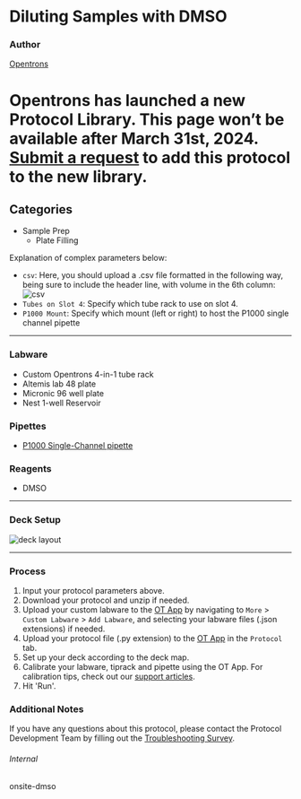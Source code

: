 # Diluting Samples with DMSO

### Author
[Opentrons](https://opentrons.com/)


# Opentrons has launched a new Protocol Library. This page won’t be available after March 31st, 2024. [Submit a request](https://docs.google.com/forms/d/e/1FAIpQLSdYYp9QCKow4nn0KlCVsMS3HX0eJ0N9O7-erajKvcpT0lWbSg/viewform) to add this protocol to the new library.

## Categories
* Sample Prep
	* Plate Filling

Explanation of complex parameters below:
* `csv`: Here, you should upload a .csv file formatted in the following way, being sure to include the header line, with volume in the 6th column:
![csv](https://opentrons-protocol-library-website.s3.amazonaws.com/custom-README-images/onsite-dmso/Screen+Shot+2022-06-27+at+4.46.37+PM.png)
* `Tubes on Slot 4`: Specify which tube rack to use on slot 4. 
* `P1000 Mount`: Specify which mount (left or right) to host the P1000 single channel pipette

---


### Labware
* Custom Opentrons 4-in-1 tube rack
* Altemis lab 48 plate
* Micronic 96 well plate
* Nest 1-well Reservoir

### Pipettes
* [P1000 Single-Channel pipette]()

### Reagents
* DMSO

---

### Deck Setup
![deck layout](https://opentrons-protocol-library-website.s3.amazonaws.com/custom-README-images/onsite-dmso/Screen+Shot+2022-06-27+at+4.51.24+PM.png)

---

### Process
1. Input your protocol parameters above.
2. Download your protocol and unzip if needed.
3. Upload your custom labware to the [OT App](https://opentrons.com/ot-app) by navigating to `More` > `Custom Labware` > `Add Labware`, and selecting your labware files (.json extensions) if needed.
4. Upload your protocol file (.py extension) to the [OT App](https://opentrons.com/ot-app) in the `Protocol` tab.
5. Set up your deck according to the deck map.
6. Calibrate your labware, tiprack and pipette using the OT App. For calibration tips, check out our [support articles](https://support.opentrons.com/en/collections/1559720-guide-for-getting-started-with-the-ot-2).
7. Hit 'Run'.

### Additional Notes
If you have any questions about this protocol, please contact the Protocol Development Team by filling out the [Troubleshooting Survey](https://protocol-troubleshooting.paperform.co/).

###### Internal
onsite-dmso
